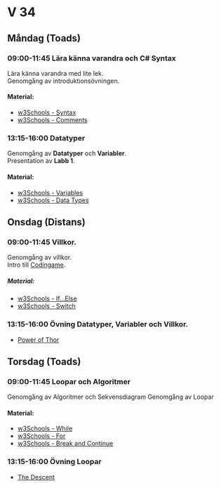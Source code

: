 # V 34
## Måndag (Toads)
### 09:00-11:45 Lära känna varandra och C# Syntax
Lära känna varandra med lite lek.</br>
Genomgång av introduktionsövningen.
#### Material:
* [w3Schools - Syntax](https://www.w3schools.com/cs/cs_syntax.php)
* [w3Schools - Comments](https://www.w3schools.com/cs/cs_comments.php)
### 13:15-16:00 Datatyper
Genomgång av **Datatyper** och **Variabler**. </br>
Presentation av **Labb 1**.
#### Material:
* [w3Schools - Variables](https://www.w3schools.com/cs/cs_variables.php)
* [w3Schools - Data Types](https://www.w3schools.com/cs/cs_data_types.php)
## Onsdag (Distans)
### 09:00-11:45 Villkor.
Genomgång av villkor. </br>
Intro till [Codingame](https://www.codingame.com).
##### Material: 
* [w3Schools - If...Else](https://www.w3schools.com/cs/cs_conditions.php)
* [w3Schools - Switch](https://www.w3schools.com/cs/cs_switch.php)
### 13:15-16:00 Övning Datatyper, Variabler och Villkor.
* [Power of Thor](https://www.codingame.com/training/easy/power-of-thor-episode-1)
## Torsdag (Toads)
### 09:00-11:45 Loopar och Algoritmer
Genomgång av Algoritmer och Sekvensdiagram
Genomgång av Loopar
#### Material:
* [w3Schools - While](https://www.w3schools.com/cs/cs_while_loop.php)
* [w3Schools - For](https://www.w3schools.com/cs/cs_for_loop.php)
* [w3Schools - Break and Continue](https://www.w3schools.com/cs/cs_break.php)
### 13:15-16:00 Övning Loopar
* [The Descent](https://www.codingame.com/training/easy/the-descent)